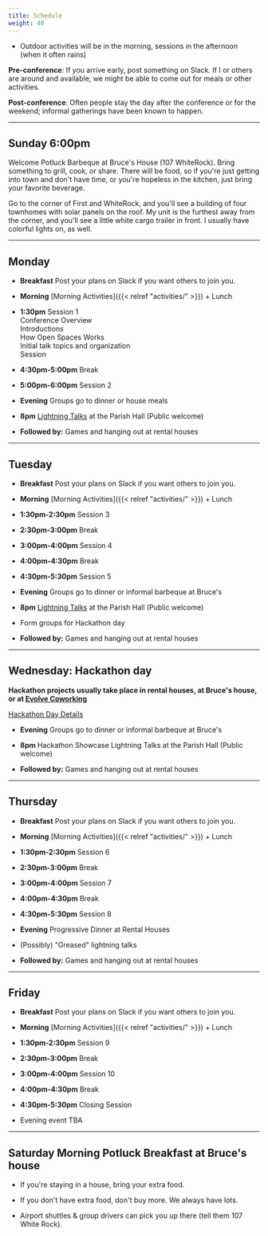 ```yaml
---
title: Schedule
weight: 40
---
```


- Outdoor activities will be in the morning, sessions in the afternoon (when it often rains)

**Pre-conference**: If you arrive early, post something on Slack. If I or others
are around and available, we might be able to come out for meals or other
activities.

**Post-conference**: Often people stay the day after the conference or for the
weekend; informal gatherings have been known to happen.

***********************************

Sunday 6:00pm
-------------

Welcome Potluck Barbeque at Bruce's House (107 WhiteRock). Bring something to
grill, cook, or share. There will be food, so if you're just getting into town
and don't have time, or you're hopeless in the kitchen, just bring your
favorite beverage.

Go to the corner of First and WhiteRock, and you'll see a building of four
townhomes with solar panels on the roof. My unit is the furthest away from
the corner, and you'll see a little white cargo trailer in front. I usually
have colorful lights on, as well.

***********************************

Monday
------

- **Breakfast** Post your plans on Slack if you want others to join you.

- **Morning** [Morning Activities]({{< relref "activities/" >}}) + Lunch

- **1:30pm** Session 1\
Conference Overview\
Introductions\
How Open Spaces Works\
Initial talk topics and organization\
Session

- **4:30pm-5:00pm** Break

- **5:00pm-6:00pm** Session 2

- **Evening** Groups go to dinner or house meals

- **8pm** [Lightning Talks](https://www.summertechforum.com/lightningtalks) at the Parish Hall (Public welcome)

- **Followed by:** Games and hanging out at rental houses

***********************************

Tuesday
-------

- **Breakfast** Post your plans on Slack if you want others to join you.

- **Morning** [Morning Activities]({{< relref "activities/" >}}) + Lunch

- **1:30pm-2:30pm** Session 3

- **2:30pm-3:00pm** Break

- **3:00pm-4:00pm** Session 4

- **4:00pm-4:30pm** Break

- **4:30pm-5:30pm** Session 5

- **Evening** Groups go to dinner or informal barbeque at Bruce's

- **8pm** [Lightning Talks](https://www.summertechforum.com/lightningtalks) at the Parish Hall (Public welcome)

- Form groups for Hackathon day

- **Followed by:** Games and hanging out at rental houses

***********************************

Wednesday: Hackathon day
------------------------

**Hackathon projects usually take place in rental houses, at Bruce's house, or
at [Evolve Coworking](https://www.evolvework.co/)**

[Hackathon Day Details](https://www.summertechforum.com/hackathon/)

- **Evening** Groups go to dinner or informal barbeque at Bruce's

- **8pm** Hackathon Showcase Lightning Talks at the Parish Hall (Public welcome)

- **Followed by:** Games and hanging out at rental houses

***********************************

Thursday
--------

- **Breakfast** Post your plans on Slack if you want others to join you.

- **Morning** [Morning Activities]({{< relref "activities/" >}}) + Lunch

- **1:30pm-2:30pm** Session 6

- **2:30pm-3:00pm** Break

- **3:00pm-4:00pm** Session 7

- **4:00pm-4:30pm** Break

- **4:30pm-5:30pm** Session 8

- **Evening** Progressive Dinner at Rental Houses

- (Possibly) "Greased" lightning talks

- **Followed by:** Games and hanging out at rental houses

***********************************

Friday
------

- **Breakfast** Post your plans on Slack if you want others to join you.

- **Morning** [Morning Activities]({{< relref "activities/" >}}) + Lunch

- **1:30pm-2:30pm** Session 9

- **2:30pm-3:00pm** Break

- **3:00pm-4:00pm** Session 10

- **4:00pm-4:30pm** Break

- **4:30pm-5:30pm** Closing Session

- Evening event TBA

***********************************

Saturday Morning Potluck Breakfast at Bruce's house
---------------------------------------------------

- If you're staying in a house, bring your extra food.

- If you don't have extra food, don't buy more. We always have lots.

- Airport shuttles & group drivers can pick you up there (tell them 107 White Rock).
